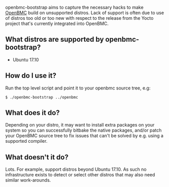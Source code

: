 openbmc-bootstrap aims to capture the necessary hacks to make
[OpenBMC](https://github.com/openbmc/openbmc) build on unsupported distros.
Lack of support is often due to use of distros too old or too new with respect
to the release from the Yocto project that's currently integrated into OpenBMC.

What distros are supported by openbmc-bootstrap?
------------------------------------------------

* Ubuntu 17.10

How do I use it?
----------------

Run the top level script and point it to your openbmc source tree, e.g:

```
$ ./openbmc-bootstrap ../openbmc
```

What does it do?
----------------

Depending on your distro, it may want to install extra packages on your system
so you can successfully bitbake the native packages, and/or patch your OpenBMC
source tree to fix issues that can't be solved by e.g. using a supported
compiler.

What doesn't it do?
-------------------

Lots. For example, support distros beyond Ubuntu 17.10. As such no
infrastructure exists to detect or select other distros that may also need
similar work-arounds.
